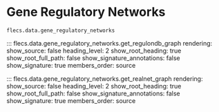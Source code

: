 # Gene Regulatory Networks
``flecs.data.gene_regulatory_networks``

::: flecs.data.gene_regulatory_networks.get_regulondb_graph
    rendering:
        show_source: false
        heading_level: 2
        show_root_heading: true
        show_root_full_path: false
        show_signature_annotations: false
        show_signature: true
        members_order: source

::: flecs.data.gene_regulatory_networks.get_realnet_graph
    rendering:
        show_source: false
        heading_level: 2
        show_root_heading: true
        show_root_full_path: false
        show_signature_annotations: false
        show_signature: true
        members_order: source
